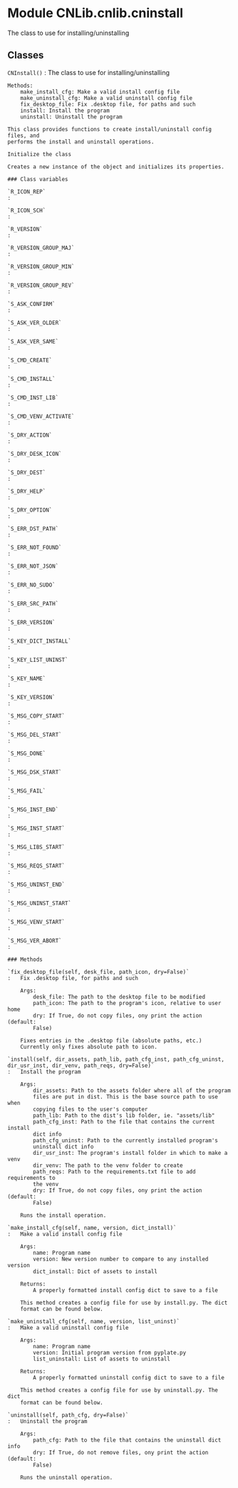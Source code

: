 Module CNLib.cnlib.cninstall
============================
The class to use for installing/uninstalling

Classes
-------

`CNInstall()`
:   The class to use for installing/uninstalling
    
    Methods:
        make_install_cfg: Make a valid install config file
        make_uninstall_cfg: Make a valid uninstall config file
        fix_desktop_file: Fix .desktop file, for paths and such
        install: Install the program
        uninstall: Uninstall the program
    
    This class provides functions to create install/uninstall config files, and
    performs the install and uninstall operations.
    
    Initialize the class
    
    Creates a new instance of the object and initializes its properties.

    ### Class variables

    `R_ICON_REP`
    :

    `R_ICON_SCH`
    :

    `R_VERSION`
    :

    `R_VERSION_GROUP_MAJ`
    :

    `R_VERSION_GROUP_MIN`
    :

    `R_VERSION_GROUP_REV`
    :

    `S_ASK_CONFIRM`
    :

    `S_ASK_VER_OLDER`
    :

    `S_ASK_VER_SAME`
    :

    `S_CMD_CREATE`
    :

    `S_CMD_INSTALL`
    :

    `S_CMD_INST_LIB`
    :

    `S_CMD_VENV_ACTIVATE`
    :

    `S_DRY_ACTION`
    :

    `S_DRY_DESK_ICON`
    :

    `S_DRY_DEST`
    :

    `S_DRY_HELP`
    :

    `S_DRY_OPTION`
    :

    `S_ERR_DST_PATH`
    :

    `S_ERR_NOT_FOUND`
    :

    `S_ERR_NOT_JSON`
    :

    `S_ERR_NO_SUDO`
    :

    `S_ERR_SRC_PATH`
    :

    `S_ERR_VERSION`
    :

    `S_KEY_DICT_INSTALL`
    :

    `S_KEY_LIST_UNINST`
    :

    `S_KEY_NAME`
    :

    `S_KEY_VERSION`
    :

    `S_MSG_COPY_START`
    :

    `S_MSG_DEL_START`
    :

    `S_MSG_DONE`
    :

    `S_MSG_DSK_START`
    :

    `S_MSG_FAIL`
    :

    `S_MSG_INST_END`
    :

    `S_MSG_INST_START`
    :

    `S_MSG_LIBS_START`
    :

    `S_MSG_REQS_START`
    :

    `S_MSG_UNINST_END`
    :

    `S_MSG_UNINST_START`
    :

    `S_MSG_VENV_START`
    :

    `S_MSG_VER_ABORT`
    :

    ### Methods

    `fix_desktop_file(self, desk_file, path_icon, dry=False)`
    :   Fix .desktop file, for paths and such
        
        Args:
            desk_file: The path to the desktop file to be modified
            path_icon: The path to the program's icon, relative to user home
            dry: If True, do not copy files, ony print the action (default:
            False)
        
        Fixes entries in the .desktop file (absolute paths, etc.)
        Currently only fixes absolute path to icon.

    `install(self, dir_assets, path_lib, path_cfg_inst, path_cfg_uninst, dir_usr_inst, dir_venv, path_reqs, dry=False)`
    :   Install the program
        
        Args:
            dir_assets: Path to the assets folder where all of the program
            files are put in dist. This is the base source path to use when
            copying files to the user's computer
            path_lib: Path to the dist's lib folder, ie. "assets/lib"
            path_cfg_inst: Path to the file that contains the current install
            dict info
            path_cfg_uninst: Path to the currently installed program's
            uninstall dict info
            dir_usr_inst: The program's install folder in which to make a venv
            dir_venv: The path to the venv folder to create
            path_reqs: Path to the requirements.txt file to add requirements to
            the venv
            dry: If True, do not copy files, ony print the action (default:
            False)
        
        Runs the install operation.

    `make_install_cfg(self, name, version, dict_install)`
    :   Make a valid install config file
        
        Args:
            name: Program name
            version: New version number to compare to any installed version
            dict_install: Dict of assets to install
        
        Returns:
            A properly formatted install config dict to save to a file
        
        This method creates a config file for use by install.py. The dict
        format can be found below.

    `make_uninstall_cfg(self, name, version, list_uninst)`
    :   Make a valid uninstall config file
        
        Args:
            name: Program name
            version: Initial program version from pyplate.py
            list_uninstall: List of assets to uninstall
        
        Returns:
            A properly formatted uninstall config dict to save to a file
        
        This method creates a config file for use by uninstall.py. The dict
        format can be found below.

    `uninstall(self, path_cfg, dry=False)`
    :   Uninstall the program
        
        Args:
            path_cfg: Path to the file that contains the uninstall dict info
            dry: If True, do not remove files, ony print the action (default:
            False)
        
        Runs the uninstall operation.